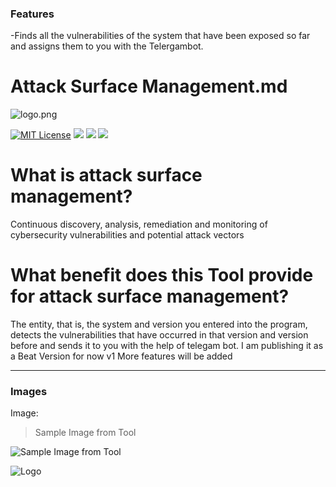 ### Features

-Finds all the vulnerabilities of the system that have been exposed so far and assigns them to you with the Telergambot.


# Attack Surface Management.md

![logo.png](https://i.hizliresim.com/e37qsph.jpg "logo.png")

[![MIT License](https://img.shields.io/badge/License-MIT-green.svg)](https://choosealicense.com/licenses/mit/)
![](https://img.shields.io/github/stars/trojanx6/asm) ![](https://img.shields.io/github/forks/trojanx6/asm) ![](https://img.shields.io/github/issues/trojanx6/asm) 



# What is attack surface management?

Continuous discovery, analysis, remediation and monitoring of cybersecurity vulnerabilities and potential attack vectors




# What benefit does this Tool provide for attack surface management?

The entity, that is, the system and version you entered into the program, detects the vulnerabilities that have occurred in that version and version before and sends it to you with the help of telegam bot. I am publishing it as a Beat Version for now v1 More features will be added

                
----


### Images

Image:

> Sample Image from Tool

![Sample Image from Tool](https://i.hizliresim.com/2dl1k11.jpg "Sample Image from Tool")


![Logo](https://i.hizliresim.com/6j0xe3k.png)
